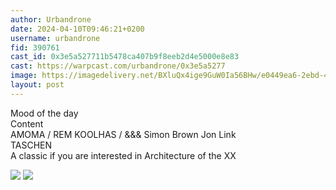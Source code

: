 ```yaml
---
author: Urbandrone 
date: 2024-04-10T09:46:21+0200
username: urbandrone
fid: 390761
cast_id: 0x3e5a527711b5478ca407b9f8eeb2d4e5000e8e83
cast: https://warpcast.com/urbandrone/0x3e5a5277
image: https://imagedelivery.net/BXluQx4ige9GuW0Ia56BHw/e0449ea6-2ebd-4a6e-caa1-7eaf635e7800/original
layout: post
---
```

Mood of the day  
Content  
AMOMA / REM KOOLHAS / &&& Simon Brown Jon Link  
TASCHEN  
A classic if you are interested in Architecture of the XX  

![](https://imagedelivery.net/BXluQx4ige9GuW0Ia56BHw/e0449ea6-2ebd-4a6e-caa1-7eaf635e7800/original)
![](https://imagedelivery.net/BXluQx4ige9GuW0Ia56BHw/1ac48944-4627-4ceb-d044-9e831ebdd000/original)